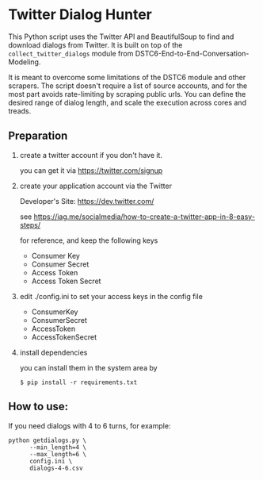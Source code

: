 # Twitter Dialog Hunter

This Python script uses the Twitter API and BeautifulSoup to
find and download dialogs from Twitter. It is built on top of the
`collect_twitter_dialogs` module from DSTC6-End-to-End-Conversation-Modeling.

It is meant to overcome some limitations of the DSTC6 module and other
scrapers. The script doesn't require a list of source accounts,
and for the most part avoids rate-limiting by scraping public urls. You can
define the desired range of dialog length, and scale the execution across cores
and treads.


## Preparation

1. create a twitter account if you don't have it.

    you can get it via <https://twitter.com/signup>

2. create your application account via the Twitter

    Developer's Site: <https://dev.twitter.com/>

    see <https://iag.me/socialmedia/how-to-create-a-twitter-app-in-8-easy-steps/>  

    for reference, and keep the following keys

   * Consumer Key
   * Consumer Secret
   * Access Token
   * Access Token Secret  

3. edit ./config.ini to set your access keys in the config file

   * ConsumerKey
   * ConsumerSecret
   * AccessToken
   * AccessTokenSecret  

4. install dependencies

    you can install them in the system area by

    ```
    $ pip install -r requirements.txt
    ```

## How to use:

  If you need dialogs with 4 to 6 turns, for example:

  ```
  python getdialogs.py \
        --min_length=4 \
        --max_length=6 \
        config.ini \
        dialogs-4-6.csv
  ```

